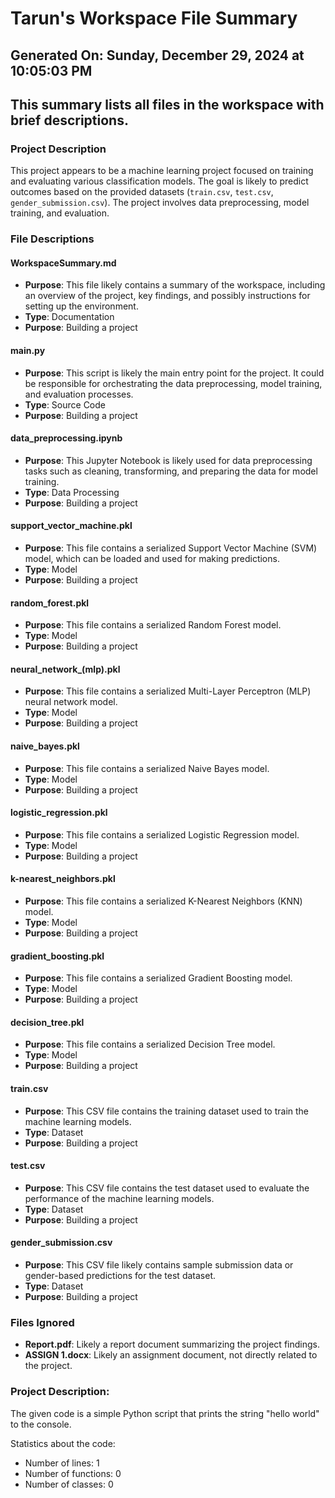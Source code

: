 # Tarun's Workspace File Summary
## Generated On: Sunday, December 29, 2024 at 10:05:03 PM
This summary lists all files in the workspace with brief descriptions.
---
### Project Description
This project appears to be a machine learning project focused on training and evaluating various classification models. The goal is likely to predict outcomes based on the provided datasets (`train.csv`, `test.csv`, `gender_submission.csv`). The project involves data preprocessing, model training, and evaluation.

### File Descriptions

#### WorkspaceSummary.md
- **Purpose**: This file likely contains a summary of the workspace, including an overview of the project, key findings, and possibly instructions for setting up the environment.
- **Type**: Documentation
- **Purpose**: Building a project

#### main.py
- **Purpose**: This script is likely the main entry point for the project. It could be responsible for orchestrating the data preprocessing, model training, and evaluation processes.
- **Type**: Source Code
- **Purpose**: Building a project

#### data_preprocessing.ipynb
- **Purpose**: This Jupyter Notebook is likely used for data preprocessing tasks such as cleaning, transforming, and preparing the data for model training.
- **Type**: Data Processing
- **Purpose**: Building a project

#### support_vector_machine.pkl
- **Purpose**: This file contains a serialized Support Vector Machine (SVM) model, which can be loaded and used for making predictions.
- **Type**: Model
- **Purpose**: Building a project

#### random_forest.pkl
- **Purpose**: This file contains a serialized Random Forest model.
- **Type**: Model
- **Purpose**: Building a project

#### neural_network_(mlp).pkl
- **Purpose**: This file contains a serialized Multi-Layer Perceptron (MLP) neural network model.
- **Type**: Model
- **Purpose**: Building a project

#### naive_bayes.pkl
- **Purpose**: This file contains a serialized Naive Bayes model.
- **Type**: Model
- **Purpose**: Building a project

#### logistic_regression.pkl
- **Purpose**: This file contains a serialized Logistic Regression model.
- **Type**: Model
- **Purpose**: Building a project

#### k-nearest_neighbors.pkl
- **Purpose**: This file contains a serialized K-Nearest Neighbors (KNN) model.
- **Type**: Model
- **Purpose**: Building a project

#### gradient_boosting.pkl
- **Purpose**: This file contains a serialized Gradient Boosting model.
- **Type**: Model
- **Purpose**: Building a project

#### decision_tree.pkl
- **Purpose**: This file contains a serialized Decision Tree model.
- **Type**: Model
- **Purpose**: Building a project

#### train.csv
- **Purpose**: This CSV file contains the training dataset used to train the machine learning models.
- **Type**: Dataset
- **Purpose**: Building a project

#### test.csv
- **Purpose**: This CSV file contains the test dataset used to evaluate the performance of the machine learning models.
- **Type**: Dataset
- **Purpose**: Building a project

#### gender_submission.csv
- **Purpose**: This CSV file likely contains sample submission data or gender-based predictions for the test dataset.
- **Type**: Dataset
- **Purpose**: Building a project

### Files Ignored
- **Report.pdf**: Likely a report document summarizing the project findings.
- **ASSIGN 1.docx**: Likely an assignment document, not directly related to the project. 
### Project Description:
 The given code is a simple Python script that prints the string "hello world" to the console. 

Statistics about the code:
- Number of lines: 1
- Number of functions: 0
- Number of classes: 0
